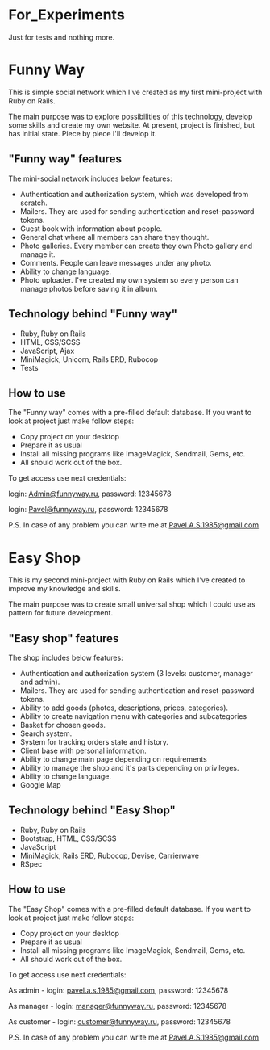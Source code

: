 # For_Experiments
Just for tests and nothing more.

# Funny Way
This is simple social network which I've created as my first mini-project with
Ruby on Rails.

The main purpose was to explore possibilities of this technology, develop some
skills and create my own website. At present, project is finished, but has
initial state. Piece by piece I'll develop it.

## "Funny way" features
The mini-social network includes below features:

- Authentication and authorization system, which was developed from scratch.
- Mailers. They are used for sending authentication and reset-password tokens.
- Guest book with information about people.
- General chat where all members can share they thought.
- Photo galleries. Every member can create they own Photo gallery and manage it.
- Comments. People can leave messages under any photo.
- Ability to change language.
- Photo uploader. I've created my own system so every person can manage photos
  before saving it in album.

## Technology behind "Funny way"
- Ruby, Ruby on Rails
- HTML, CSS/SCSS
- JavaScript, Ajax
- MiniMagick, Unicorn, Rails ERD, Rubocop
- Tests

## How to use
The "Funny way" comes with a pre-filled default database. If you want to look
at project just make follow steps:

- Copy project on your desktop
- Prepare it as usual
- Install all missing programs like ImageMagick, Sendmail, Gems, etc.
- All should work out of the box.

To get access use next credentials:

login: Admin@funnyway.ru, password: 12345678

login: Pavel@funnyway.ru, password: 12345678

P.S. In case of any problem you can write me at Pavel.A.S.1985@gmail.com

# Easy Shop
This is my second mini-project with Ruby on Rails which I've created to improve
my knowledge and skills.

The main purpose was to create small universal shop which I could use as pattern
for future development.

## "Easy shop" features
The shop includes below features:

- Authentication and authorization system (3 levels: customer, manager and
admin).
- Mailers. They are used for sending authentication and reset-password tokens.
- Ability to add goods (photos, descriptions, prices, categories).
- Ability to create navigation menu with categories and subcategories
- Basket for chosen goods.
- Search system.
- System for tracking orders state and history.
- Client base with personal information.
- Ability to change main page depending on requirements
- Ability to manage the shop and it's parts depending on privileges.
- Ability to change language.
- Google Map

## Technology behind "Easy Shop"
- Ruby, Ruby on Rails
- Bootstrap, HTML, CSS/SCSS
- JavaScript
- MiniMagick, Rails ERD, Rubocop, Devise, Carrierwave
- RSpec

## How to use
The "Easy Shop" comes with a pre-filled default database. If you want to look
at project just make follow steps:

- Copy project on your desktop
- Prepare it as usual
- Install all missing programs like ImageMagick, Sendmail, Gems, etc.
- All should work out of the box.

To get access use next credentials:

As admin - login: pavel.a.s.1985@gmail.com, password: 12345678

As manager - login: manager@funnyway.ru, password: 12345678

As customer - login: customer@funnyway.ru, password: 12345678

P.S. In case of any problem you can write me at Pavel.A.S.1985@gmail.com

